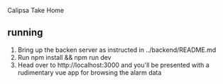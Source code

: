 Calipsa Take Home 


## running 
1. Bring up the backen server as instructed in ../backend/README.md
2. Run npm install && npm run dev
3. Head over to http://localhost:3000 and you'll be presented with a rudimentary vue app for browsing 
the alarm data
